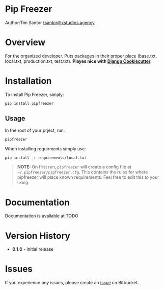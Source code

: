 # Pip Freezer
Author:Tim Santor <tsantor@xstudios.agency>

# Overview
For the organized developer. Puts packages in their proper place (base.txt, local.txt, production.txt, test.txt). **Playes nice with [Django Cookiecutter](https://github.com/pydanny/cookiecutter-django).**


# Installation
To install Pip Freezer, simply:

    pip install pipfreezer


## Usage
In the root of your prject, run:

```bash
pipfreezer
```

When installing requirments simply use:
```bash
pip install -r requirements/local.txt
```

> **NOTE:** On first run, `pipfreezer` will create a config file at `~/.pipfreezer/pipfreezer.cfg`. This contains the rules for where pipfreezer will place known requirements.  Feel free to edit this to your liking.

# Documentation
Documentation is available at TODO


# Version History
- **0.1.0** - Initial release


# Issues
If you experience any issues, please create an [issue](https://bitbucket.org/tsantor/pip-freezer/issues) on Bitbucket.
